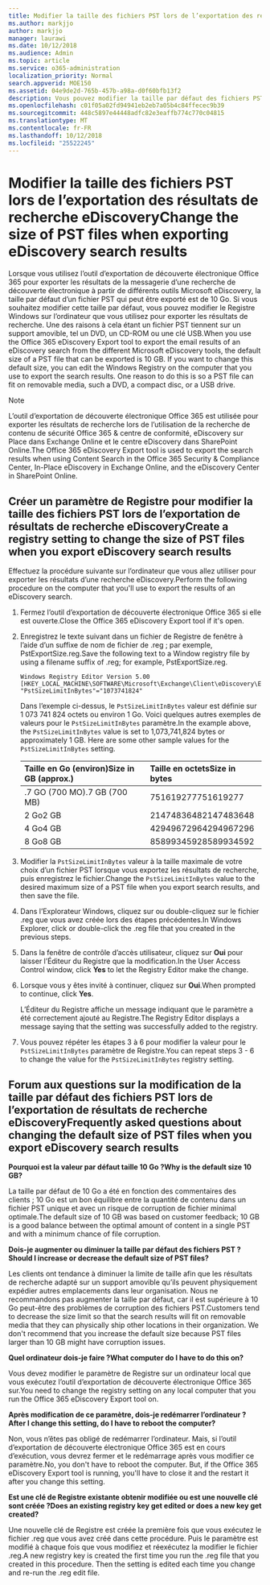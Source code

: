 ```yaml
---
title: Modifier la taille des fichiers PST lors de l’exportation des résultats de recherche eDiscovery
ms.author: markjjo
author: markjjo
manager: laurawi
ms.date: 10/12/2018
ms.audience: Admin
ms.topic: article
ms.service: o365-administration
localization_priority: Normal
search.appverid: MOE150
ms.assetid: 04e9de2d-765b-457b-a98a-d0f60bfb13f2
description: Vous pouvez modifier la taille par défaut des fichiers PST qui sont téléchargés sur votre ordinateur lorsque vous exportez des résultats de recherche eDiscovery.
ms.openlocfilehash: c01f05a02fd94941eb2eb7a05b4c84ffecec9b39
ms.sourcegitcommit: 448c5897e44448adfc82e3eaffb774c770c04815
ms.translationtype: MT
ms.contentlocale: fr-FR
ms.lasthandoff: 10/12/2018
ms.locfileid: "25522245"
---
```

# <a name="change-the-size-of-pst-files-when-exporting-ediscovery-search-results"></a><span data-ttu-id="4120d-103">Modifier la taille des fichiers PST lors de l’exportation des résultats de recherche eDiscovery</span><span class="sxs-lookup"><span data-stu-id="4120d-103">Change the size of PST files when exporting eDiscovery search results</span></span>

<span data-ttu-id="4120d-p101">Lorsque vous utilisez l’outil d’exportation de découverte électronique Office 365 pour exporter les résultats de la messagerie d’une recherche de découverte électronique à partir de différents outils Microsoft eDiscovery, la taille par défaut d’un fichier PST qui peut être exporté est de 10 Go. Si vous souhaitez modifier cette taille par défaut, vous pouvez modifier le Registre Windows sur l’ordinateur que vous utilisez pour exporter les résultats de recherche. Une des raisons à cela étant un fichier PST tiennent sur un support amovible, tel un DVD, un CD-ROM ou une clé USB.</span><span class="sxs-lookup"><span data-stu-id="4120d-p101">When you use the Office 365 eDiscovery Export tool to export the email results of an eDiscovery search from the different Microsoft eDiscovery tools, the default size of a PST file that can be exported is 10 GB. If you want to change this default size, you can edit the Windows Registry on the computer that you use to export the search results. One reason to do this is so a PST file can fit on removable media, such a DVD, a compact disc, or a USB drive.</span></span> 
  
> [!NOTE]
>  <span data-ttu-id="4120d-107">L’outil d’exportation de découverte électronique Office 365 est utilisée pour exporter les résultats de recherche lors de l’utilisation de la recherche de contenu de sécurité Office 365 &amp; centre de conformité, eDiscovery sur Place dans Exchange Online et le centre eDiscovery dans SharePoint Online.</span><span class="sxs-lookup"><span data-stu-id="4120d-107">The Office 365 eDiscovery Export tool is used to export the search results when using Content Search in the Office 365 Security &amp; Compliance Center, In-Place eDiscovery in Exchange Online, and the eDiscovery Center in SharePoint Online.</span></span> 
  
## <a name="create-a-registry-setting-to-change-the-size-of-pst-files-when-you-export-ediscovery-search-results"></a><span data-ttu-id="4120d-108">Créer un paramètre de Registre pour modifier la taille des fichiers PST lors de l’exportation de résultats de recherche eDiscovery</span><span class="sxs-lookup"><span data-stu-id="4120d-108">Create a registry setting to change the size of PST files when you export eDiscovery search results</span></span>

<span data-ttu-id="4120d-109">Effectuez la procédure suivante sur l’ordinateur que vous allez utiliser pour exporter les résultats d’une recherche eDiscovery.</span><span class="sxs-lookup"><span data-stu-id="4120d-109">Perform the following procedure on the computer that you'll use to export the results of an eDiscovery search.</span></span>
  
1. <span data-ttu-id="4120d-110">Fermez l’outil d’exportation de découverte électronique Office 365 si elle est ouverte.</span><span class="sxs-lookup"><span data-stu-id="4120d-110">Close the Office 365 eDiscovery Export tool if it's open.</span></span> 
    
2. <span data-ttu-id="4120d-111">Enregistrez le texte suivant dans un fichier de Registre de fenêtre à l’aide d’un suffixe de nom de fichier de .reg ; par exemple, PstExportSize.reg.</span><span class="sxs-lookup"><span data-stu-id="4120d-111">Save the following text to a Window registry file by using a filename suffix of .reg; for example, PstExportSize.reg.</span></span> 
    
    ```
    Windows Registry Editor Version 5.00
    [HKEY_LOCAL_MACHINE\SOFTWARE\Microsoft\Exchange\Client\eDiscovery\ExportTool]
    "PstSizeLimitInBytes"="1073741824"
    ```

    <span data-ttu-id="4120d-p102">Dans l’exemple ci-dessus, le `PstSizeLimitInBytes` valeur est définie sur 1 073 741 824 octets ou environ 1 Go. Voici quelques autres exemples de valeurs pour le `PstSizeLimitInBytes` paramètre.</span><span class="sxs-lookup"><span data-stu-id="4120d-p102">In the example above, the  `PstSizeLimitInBytes` value is set to 1,073,741,824 bytes or approximately 1 GB. Here are some other sample values for the  `PstSizeLimitInBytes` setting.</span></span> 
    
    |<span data-ttu-id="4120d-114">**Taille en Go (environ)**</span><span class="sxs-lookup"><span data-stu-id="4120d-114">**Size in GB (approx.)**</span></span>|<span data-ttu-id="4120d-115">**Taille en octets**</span><span class="sxs-lookup"><span data-stu-id="4120d-115">**Size in bytes**</span></span>|
    |:-----|:-----|
    |<span data-ttu-id="4120d-116">.7 GO (700 MO)</span><span class="sxs-lookup"><span data-stu-id="4120d-116">.7 GB (700 MB)</span></span>  <br/> |<span data-ttu-id="4120d-117">751619277</span><span class="sxs-lookup"><span data-stu-id="4120d-117">751619277</span></span>  <br/> |
    |<span data-ttu-id="4120d-118">2 Go</span><span class="sxs-lookup"><span data-stu-id="4120d-118">2 GB</span></span>  <br/> |<span data-ttu-id="4120d-119">2147483648</span><span class="sxs-lookup"><span data-stu-id="4120d-119">2147483648</span></span>  <br/> |
    |<span data-ttu-id="4120d-120">4 Go</span><span class="sxs-lookup"><span data-stu-id="4120d-120">4 GB</span></span>  <br/> |<span data-ttu-id="4120d-121">4294967296</span><span class="sxs-lookup"><span data-stu-id="4120d-121">4294967296</span></span>  <br/> |
    |<span data-ttu-id="4120d-122">8 Go</span><span class="sxs-lookup"><span data-stu-id="4120d-122">8 GB</span></span>  <br/> |<span data-ttu-id="4120d-123">8589934592</span><span class="sxs-lookup"><span data-stu-id="4120d-123">8589934592</span></span>  <br/> |
   
3. <span data-ttu-id="4120d-124">Modifier la `PstSizeLimitInBytes` valeur à la taille maximale de votre choix d’un fichier PST lorsque vous exportez les résultats de recherche, puis enregistrez le fichier.</span><span class="sxs-lookup"><span data-stu-id="4120d-124">Change the `PstSizeLimitInBytes` value to the desired maximum size of a PST file when you export search results, and then save the file.</span></span> 
    
4. <span data-ttu-id="4120d-125">Dans l’Explorateur Windows, cliquez sur ou double-cliquez sur le fichier .reg que vous avez créée lors des étapes précédentes.</span><span class="sxs-lookup"><span data-stu-id="4120d-125">In Windows Explorer, click or double-click the .reg file that you created in the previous steps.</span></span>
    
5. <span data-ttu-id="4120d-126">Dans la fenêtre de contrôle d’accès utilisateur, cliquez sur **Oui** pour laisser l’Éditeur du Registre que la modification.</span><span class="sxs-lookup"><span data-stu-id="4120d-126">In the User Access Control window, click **Yes** to let the Registry Editor make the change.</span></span> 
    
6. <span data-ttu-id="4120d-127">Lorsque vous y êtes invité à continuer, cliquez sur **Oui**.</span><span class="sxs-lookup"><span data-stu-id="4120d-127">When prompted to continue, click **Yes**.</span></span>
    
    <span data-ttu-id="4120d-128">L’Éditeur du Registre affiche un message indiquant que le paramètre a été correctement ajouté au Registre.</span><span class="sxs-lookup"><span data-stu-id="4120d-128">The Registry Editor displays a message saying that the setting was successfully added to the registry.</span></span>
    
7. <span data-ttu-id="4120d-129">Vous pouvez répéter les étapes 3 à 6 pour modifier la valeur pour le `PstSizeLimitInBytes` paramètre de Registre.</span><span class="sxs-lookup"><span data-stu-id="4120d-129">You can repeat steps 3 - 6 to change the value for the  `PstSizeLimitInBytes` registry setting.</span></span> 
  
## <a name="frequently-asked-questions-about-changing-the-default-size-of-pst-files-when-you-export-ediscovery-search-results"></a><span data-ttu-id="4120d-130">Forum aux questions sur la modification de la taille par défaut des fichiers PST lors de l’exportation de résultats de recherche eDiscovery</span><span class="sxs-lookup"><span data-stu-id="4120d-130">Frequently asked questions about changing the default size of PST files when you export eDiscovery search results</span></span>

 <span data-ttu-id="4120d-131">**Pourquoi est la valeur par défaut taille 10 Go ?**</span><span class="sxs-lookup"><span data-stu-id="4120d-131">**Why is the default size 10 GB?**</span></span>
  
<span data-ttu-id="4120d-132">La taille par défaut de 10 Go a été en fonction des commentaires des clients ; 10 Go est un bon équilibre entre la quantité de contenu dans un fichier PST unique et avec un risque de corruption de fichier minimal optimale.</span><span class="sxs-lookup"><span data-stu-id="4120d-132">The default size of 10 GB was based on customer feedback; 10 GB is a good balance between the optimal amount of content in a single PST and with a minimum chance of file corruption.</span></span>
  
 <span data-ttu-id="4120d-133">**Dois-je augmenter ou diminuer la taille par défaut des fichiers PST ?**</span><span class="sxs-lookup"><span data-stu-id="4120d-133">**Should I increase or decrease the default size of PST files?**</span></span>
  
<span data-ttu-id="4120d-p103">Les clients ont tendance à diminuer la limite de taille afin que les résultats de recherche adapté sur un support amovible qu’ils peuvent physiquement expédier autres emplacements dans leur organisation. Nous ne recommandons pas augmenter la taille par défaut, car il est supérieure à 10 Go peut-être des problèmes de corruption des fichiers PST.</span><span class="sxs-lookup"><span data-stu-id="4120d-p103">Customers tend to decrease the size limit so that the search results will fit on removable media that they can physically ship other locations in their organization. We don't recommend that you increase the default size because PST files larger than 10 GB might have corruption issues.</span></span>
  
 <span data-ttu-id="4120d-136">**Quel ordinateur dois-je faire ?**</span><span class="sxs-lookup"><span data-stu-id="4120d-136">**What computer do I have to do this on?**</span></span>
  
<span data-ttu-id="4120d-137">Vous devez modifier le paramètre de Registre sur un ordinateur local que vous exécutez l’outil d’exportation de découverte électronique Office 365 sur.</span><span class="sxs-lookup"><span data-stu-id="4120d-137">You need to change the registry setting on any local computer that you run the Office 365 eDiscovery Export tool on.</span></span>
  
 <span data-ttu-id="4120d-138">**Après modification de ce paramètre, dois-je redémarrer l’ordinateur ?**</span><span class="sxs-lookup"><span data-stu-id="4120d-138">**After I change this setting, do I have to reboot the computer?**</span></span>
  
<span data-ttu-id="4120d-p104">Non, vous n’êtes pas obligé de redémarrer l’ordinateur. Mais, si l’outil d’exportation de découverte électronique Office 365 est en cours d’exécution, vous devrez fermer et le redémarrage après vous modifier ce paramètre.</span><span class="sxs-lookup"><span data-stu-id="4120d-p104">No, you don't have to reboot the computer. But, if the Office 365 eDiscovery Export tool is running, you'll have to close it and the restart it after you change this setting.</span></span>
  
 <span data-ttu-id="4120d-141">**Est une clé de Registre existante obtenir modifiée ou est une nouvelle clé sont créée ?**</span><span class="sxs-lookup"><span data-stu-id="4120d-141">**Does an existing registry key get edited or does a new key get created?**</span></span>
  
<span data-ttu-id="4120d-p105">Une nouvelle clé de Registre est créée la première fois que vous exécutez le fichier .reg que vous avez créé dans cette procédure. Puis le paramètre est modifié à chaque fois que vous modifiez et réexécutez la modifier le fichier .reg.</span><span class="sxs-lookup"><span data-stu-id="4120d-p105">A new registry key is created the first time you run the .reg file that you created in this procedure. Then the setting is edited each time you change and re-run the .reg edit file.</span></span>
